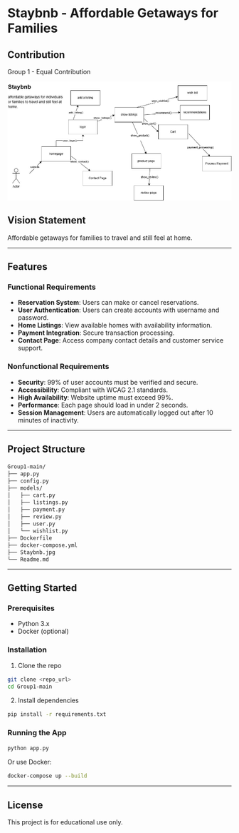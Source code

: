 # Staybnb - Affordable Getaways for Families

## Contribution
Group 1 - Equal Contribution

![Staybnb](./Staybnb.jpg)

## Vision Statement
Affordable getaways for families to travel and still feel at home.

---

## Features

### Functional Requirements
- **Reservation System**: Users can make or cancel reservations.
- **User Authentication**: Users can create accounts with username and password.
- **Home Listings**: View available homes with availability information.
- **Payment Integration**: Secure transaction processing.
- **Contact Page**: Access company contact details and customer service support.

### Nonfunctional Requirements
- **Security**: 99% of user accounts must be verified and secure.
- **Accessibility**: Compliant with WCAG 2.1 standards.
- **High Availability**: Website uptime must exceed 99%.
- **Performance**: Each page should load in under 2 seconds.
- **Session Management**: Users are automatically logged out after 10 minutes of inactivity.

---

## Project Structure
```
Group1-main/
├── app.py
├── config.py
├── models/
│   ├── cart.py
│   ├── listings.py
│   ├── payment.py
│   ├── review.py
│   ├── user.py
│   └── wishlist.py
├── Dockerfile
├── docker-compose.yml
├── Staybnb.jpg
└── Readme.md
```

---

## Getting Started

### Prerequisites
- Python 3.x
- Docker (optional)

### Installation
1. Clone the repo
```bash
git clone <repo_url>
cd Group1-main
```
2. Install dependencies
```bash
pip install -r requirements.txt
```

### Running the App
```bash
python app.py
```

Or use Docker:
```bash
docker-compose up --build
```

---

## License
This project is for educational use only.

